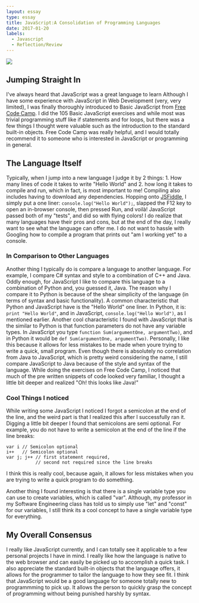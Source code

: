 ```yaml
---
layout: essay
type: essay
title: JavaScript:A Consolidation of Programming Languages
date: 2017-01-20
labels:
  - Javascript
  - Reflection/Review
---
```


<img class="ui medium right floated rounded image" src="../images/code-sample.jpg">

## Jumping Straight In
I've always heard that JavaScript was a great language to learn
Although I have some experience with JavaScript in Web Development (very, very limited), I was finally thoroughly introduced to Basic JavaScript from [Free Code Camp](https://www.freecodecamp.com/). I did the 105 Basic JavaScript exercises and while most was trivial programming stuff like if statements and for loops, but there was a few things I thought were valuable such as the introduction to the standard built-in objects. Free Code Camp was really helpful, and I would totally recommend it to someone who is interested in JavaScript or programming in general. 

## The Language Itself 
Typically, when I jump into a new language I judge it by 2 things: 1. How many lines of code it takes to write "Hello World" and 2. how long it takes to compile and run, which in fact, is most important to me! Compiling also includes having to download any dependencies. Hopping onto [JSFiddle](https://jsfiddle.net/), I simply put a one liner: `console.log("Hello World");`, slapped the F12 key to open an in-browser console, then pressed Run, and voilà! JavaScript passed both of my "tests", and did so with flying colors! I do realize that many languages have their pros and cons, but at the end of the day, I really want to see what the language can offer me. I do not want to hassle with Googling how to compile a program that prints out "am I working yet" to a console.  

### In Comparison to Other Languages
Another thing I typically do is compare a language to another language. For example, I compare C# syntax and style to a combination of C++ and Java. Oddly enough, for JavaScript I like to compare this language to a combination of Python and, you guessed it, Java. The reason why I compare it to Python is because of the shear simplicity of the language (in terms of syntax and basic functionality). A common characteristic that Python and JavaScript have is the "Hello World" one liner. In Python, it is: `print "Hello World"`, and in JavaScript, `console.log("Hello World")`, as I mentioned earlier. Another cool characteristic I found with JavaScript that is the similar to Python is that function parameters do not have any variable types. In JavaScript you type `function Sum(argumentOne, argumentTwo)`, and in Python it would be `def Sum(argumentOne, argumentTwo)`. Personally, I like this because it allows for less mistakes to be made when youre trying to write a quick, small program. Even though there is absolutely no correlation from Java to JavaScript, which is pretty weird considering the name, I still compare JavaScript to Java because of the style and syntax of the language. While doing the exercises on Free Code Camp, I noticed that much of the pre written snippets of code looked very familiar, I thought a little bit deeper and realized "Oh! this looks like Java!" 

### Cool Things I noticed
While writing some JavaScript I noticed I forgot a semicolon at the end of the line, and the weird part is that I realized this after I successfully ran it. Digging a little bit deeper I found that semicolons are semi optional. For example, you do not have to write a semicolon at the end of the line if the line breaks:

```
var i // Semicolon optional
i++   // Semicolon optional
var j; j++ // first statement required, 
           // second not required since the line breaks
```

I think this is really cool, because again, it allows for less mistakes when you are trying to write a quick program to do something. 

Another thing I found interesting is that there is a single variable type you can use to create variables, which is called "var". Although, my professor in my Software Engineering class has told us to simply use "let" and "const" for our variables, I still think its a cool concept to have a single variable type for everything.  

## My Overall Consensus
I really like JavaScript currently, and I can totally see it applicable to a few personal projects I have in mind. I really like how the language is native to the web browser and can easily be picked up to accomplish a quick task. I also appreciate the standard built-in objects that the language offers, it allows for the programmer to tailor the language to how they see fit. I think that JavaScript would be a good language for someone totally new to programmming to pick up. It allows the person to quickly grasp the concept of programming without being punished harshly by syntax.  
